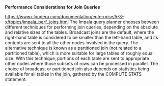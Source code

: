 
**Performance Considerations for Join Queries**

https://www.cloudera.com/documentation/enterprise/5-3-x/topics/impala_perf_joins.html
The Impala query planner chooses between different techniques for performing join queries, 
depending on the absolute and relative sizes of the tables. Broadcast joins are the default, 
where the right-hand table is considered to be smaller than the left-hand table, 
and its contents are sent to all the other nodes involved in the query. 
The alternative technique is known as a partitioned join (not related to a partitioned table), 
which is more suitable for large tables of roughly equal size. With this technique, 
portions of each table are sent to appropriate other nodes where those subsets of rows can be processed in parallel. 
The choice of broadcast or partitioned join also depends on statistics being available for all tables in the join, 
gathered by the COMPUTE STATS statement.